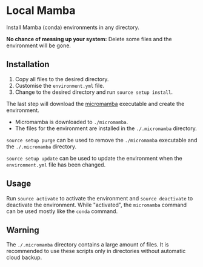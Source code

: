 # Local Mamba

Install Mamba (conda) environments in any directory.

**No chance of messing up your system:** Delete some files and the environment will be gone.

## Installation

1. Copy all files to the desired directory.
2. Customise the `environment.yml` file.
3. Change to the desired directory and run `source setup install`.

The last step will download the [micromamba](https://mamba.readthedocs.io/en/latest/user_guide/micromamba.html) executable and create the environment.
- Micromamba is downloaded to `./micromamba`.
- The files for the environment are installed in the `./.micromamba` directory.

`source setup purge` can be used to remove the `./micromamba` executable and the `./.micromamba` directory.

`source setup update` can be used to update the environment when the `environment.yml` file has been changed.

## Usage

Run `source activate` to activate the environment and `source deactivate` to deactivate the environment.
While "activated", the `micromamba` command can be used mostly like the `conda` command.

## Warning

The `./.micromamba` directory contains a large amount of files.
It is recommended to use these scripts only in directories without automatic cloud backup.
